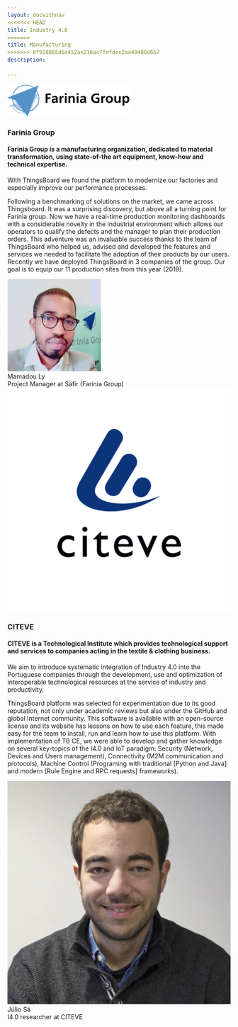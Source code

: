 ```yaml
---
layout: docwithnav
<<<<<<< HEAD
title: Industry 4.0
=======
title: Manufacturing
>>>>>>> 0f928865d6a452ae216ac7fefdec2aa40488d6b7
description: 

---
```


<div class="customer-block">
    <a href="https://www.farinia.com/">
        <div class="customer-logo">
            <img width="" src="/images/customers/Farinia.png" alt="Farinia Group">
        </div>
    </a>
    <div class="customer-content">
        <h3 id="farinia">
            Farinia Group 
        </h3>
        <h4>
            Farinia Group is a manufacturing organization, dedicated to material transformation, using state-of-the art equipment, know-how and technical expertise.        </h4>    
        <p>
       With ThingsBoard we found the platform to modernize our factories and especially improve our performance processes.
        </p> 
        <p>
       Following a benchmarking of solutions on the market, we came across Thingsboard. It was a surprising discovery, but above all a turning point for Farinia group.
Now we have a real-time production monitoring dashboards with a considerable novelty in the industrial environment which allows our operators to qualify the defects and the manager to plan their production orders. This adventure was an invaluable success thanks to the team of ThingsBoard who helped us, advised and developed the features and services we needed to facilitate the adoption of their products by our users. Recently we have deployed ThingsBoard in 3 companies of the group. Our goal is to equip our 11 production sites from this year (2019).
        </p> 
        <div class="person-logo-container">
         <img class="person-logo" src="/images/customers/Mamadou.png"/>
            <div class="person-title">
                Mamadou Ly <br/>
                Project Manager at Safir (Farinia Group)
            </div>
        </div>
    </div>
</div>
<div class="customer-block">
    <a href="https://www.citeve.pt">
        <div class="customer-logo">
            <img width="" src="/images/customers/citeve.png" alt="CITEVE">
        </div>
    </a>
    <div class="customer-content">
        <h3 id="citeve">
            CITEVE
        </h3>
        <h4>
            CITEVE is a Technological Institute which provides technological support and services to companies acting in the textile & clothing business.
        </h4>    
        <p>
       We aim to introduce systematic integration of Industry 4.0 into the Portuguese companies through the development, use and optimization of interoperable technological resources at the service of industry and productivity. 
        </p> 
        <p>
       ThingsBoard platform was selected for experimentation due to its good reputation, not only under academic reviews but also under the GitHub and global Internet community. This software is available with an open-source license and its website has lessons on how to use each feature, this made easy for the team to install, run and learn how to use this platform. With implementation of TB CE, we were able to develop and gather knowledge on several key-topics of the I4.0 and IoT paradigm: Security (Network, Devices and Users management), Connectivity (M2M communication and protocols), Machine Control (Programing with traditional [Python and Java] and modern [Rule Engine and RPC requests] frameworks). 
       </p> 
        <div class="person-logo-container">
            <img class="person-logo" src="/images/customers/julio.jpg"/>
            <div class="person-title">
                Júlio Sá  <br/>
                I4.0 researcher at CITEVE 
            </div>
        </div>
    </div>
</div>